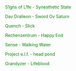 <a href="https://www.youtube.com/watch?v=QMV3A65PTG0" style="color: green; text-decoration: none;">S1gns of L1fe - Synesthetic State</a>

<a href="https://www.youtube.com/watch?v=HhmHj1Wn5s4" style="color: green; text-decoration: none;">Dav Dralleon - Sword Ov Saturn</a>

<a href="https://www.youtube.com/watch?v=Q13-FiOJvFk" style="color: green; text-decoration: none;">Quench - Slick</a>

<a href="https://www.youtube.com/watch?v=Jydilwi-ric" style="color: green; text-decoration: none;">Rechenzentrum - Happy End</a>

<a href="https://www.youtube.com/watch?v=w9sSkEWbopA" style="color: green; text-decoration: none;">Sense - Walking Water</a>

<a href="https://www.youtube.com/watch?v=YGCLUFllkjw
" style="color: green; text-decoration: none;">Project e.l.f. - head pond</a>

<a href="https://www.youtube.com/watch?v=yH1kp0A_LzQ" style="color: green; text-decoration: none;">Grandyzer - Lifeblood</a>